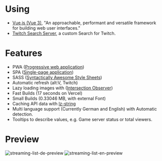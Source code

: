 # Using

- [Vue.js (Vue 3)](https://vuejs.org/), "An approachable, performant and versatile framework for building web user interfaces."
- [Twitch Search Server](https://github.com/Nickwasused/twitch-search-server), a custom Search for Twitch.

# Features

- PWA ([Progressive web application](https://wikiless.org/wiki/Progressive_web_application))
- SPA ([Single-page application](https://wikiless.org/wiki/single_page_application))
- SASS ([Syntactically Awesome Style Sheets](https://sass-lang.com/))
- Automatic refresh (alt:V, Twitch)
- Lazy loading images with ([Intersection Observer](https://developer.mozilla.org/en-US/docs/Web/API/Intersection_Observer_API))
- Fast Builds (17 seconds on Vercel)
- Small Builds (0.33046 MB, with external Font)
- Caching API data with [lz-string](https://www.npmjs.com/package/lz-string)
- Multi language support (Currently German and English) with Automatic detection.
- Tooltips to describe values, e.g. Game server status or total viewers.

# Preview
![streaming-list-de-preview](./preview/preview1.webp)
![streaming-list-en-preview](./preview/gif2.gif)

